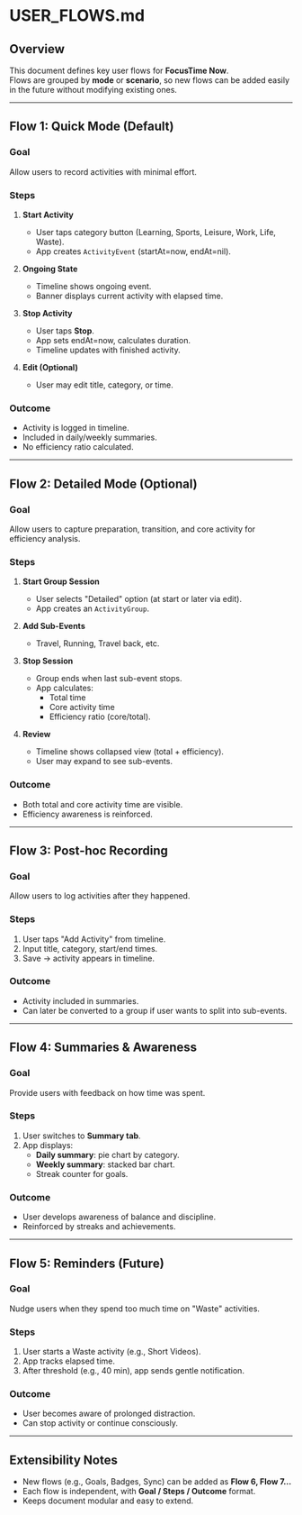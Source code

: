 # USER_FLOWS.md

## Overview
This document defines key user flows for **FocusTime Now**.  
Flows are grouped by **mode** or **scenario**, so new flows can be added easily in the future without modifying existing ones.

---

## Flow 1: Quick Mode (Default)

### Goal
Allow users to record activities with minimal effort.  

### Steps
1. **Start Activity**  
   - User taps category button (Learning, Sports, Leisure, Work, Life, Waste).  
   - App creates `ActivityEvent` (startAt=now, endAt=nil).  

2. **Ongoing State**  
   - Timeline shows ongoing event.  
   - Banner displays current activity with elapsed time.  

3. **Stop Activity**  
   - User taps **Stop**.  
   - App sets endAt=now, calculates duration.  
   - Timeline updates with finished activity.  

4. **Edit (Optional)**  
   - User may edit title, category, or time.  

### Outcome
- Activity is logged in timeline.  
- Included in daily/weekly summaries.  
- No efficiency ratio calculated.  

---

## Flow 2: Detailed Mode (Optional)

### Goal
Allow users to capture preparation, transition, and core activity for efficiency analysis.  

### Steps
1. **Start Group Session**  
   - User selects "Detailed" option (at start or later via edit).  
   - App creates an `ActivityGroup`.  

2. **Add Sub-Events**  
   - Travel, Running, Travel back, etc.  

3. **Stop Session**  
   - Group ends when last sub-event stops.  
   - App calculates:  
     - Total time  
     - Core activity time  
     - Efficiency ratio (core/total).  

4. **Review**  
   - Timeline shows collapsed view (total + efficiency).  
   - User may expand to see sub-events.  

### Outcome
- Both total and core activity time are visible.  
- Efficiency awareness is reinforced.  

---

## Flow 3: Post-hoc Recording

### Goal
Allow users to log activities after they happened.  

### Steps
1. User taps "Add Activity" from timeline.  
2. Input title, category, start/end times.  
3. Save → activity appears in timeline.  

### Outcome
- Activity included in summaries.  
- Can later be converted to a group if user wants to split into sub-events.  

---

## Flow 4: Summaries & Awareness

### Goal
Provide users with feedback on how time was spent.  

### Steps
1. User switches to **Summary tab**.  
2. App displays:  
   - **Daily summary**: pie chart by category.  
   - **Weekly summary**: stacked bar chart.  
   - Streak counter for goals.  

### Outcome
- User develops awareness of balance and discipline.  
- Reinforced by streaks and achievements.  

---

## Flow 5: Reminders (Future)

### Goal
Nudge users when they spend too much time on "Waste" activities.  

### Steps
1. User starts a Waste activity (e.g., Short Videos).  
2. App tracks elapsed time.  
3. After threshold (e.g., 40 min), app sends gentle notification.  

### Outcome
- User becomes aware of prolonged distraction.  
- Can stop activity or continue consciously.  

---

## Extensibility Notes
- New flows (e.g., Goals, Badges, Sync) can be added as **Flow 6, Flow 7…**  
- Each flow is independent, with **Goal / Steps / Outcome** format.  
- Keeps document modular and easy to extend.